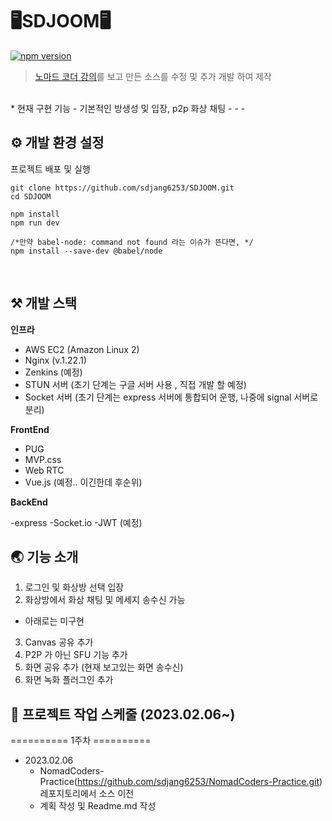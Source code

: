 
# 🖥️SDJOOM🖥️
[![npm version](https://img.shields.io/badge/npm-v6.14.17-blue)](https://www.npmjs.com/package/npm)
>[노마드 코더 강의](https://nomadcoders.co/noom/lobby)를 보고 만든 소스를 수정 및 추가 개발 하여 제작
<br> 
* 현재 구현 기능
 - 기본적인 방생성 및 입장, p2p 화상 채팅 
 -
 -
 -
 <br>

## ⚙️ 개발 환경 설정
프로젝트 배포 및 실행

```
git clone https://github.com/sdjang6253/SDJOOM.git
cd SDJOOM

npm install
npm run dev 

/*만약 babel-node: command not found 라는 이슈가 뜬다면, */
npm install --save-dev @babel/node
```
<br>

## ⚒️ 개발 스택

**인프라**

- AWS EC2 (Amazon Linux 2)
- Nginx (v.1.22.1)
- Zenkins (예정)
- STUN 서버 (초기 단계는 구글 서버 사용 , 직접 개발 할 예정)
- Socket 서버 (초기 단계는 express 서버에 통합되어 운행, 나중에 signal 서버로 분리)

**FrontEnd**

- PUG
- MVP.css
- Web RTC
- Vue.js (예정.. 이긴한데 후순위)

**BackEnd**

-express
-Socket.io
-JWT (예정)


## 🌏 기능 소개
1. 로그인 및 화상방 선택 입장 
2. 화상방에서 화상 채팅 및 메세지 송수신 가능
- 아래로는 미구현
3. Canvas 공유 추가
4. P2P 가 아닌 SFU 기능 추가 
5. 화면 공유 추가 (현재 보고있는 화면 송수신)
6. 화면 녹화 플러그인 추가

## 📆 프로젝트 작업 스케줄 (2023.02.06~)
========== 1주차 ==========
* 2023.02.06 
    * NomadCoders-Practice(https://github.com/sdjang6253/NomadCoders-Practice.git) 레포지토리에서 소스 이전
    * 계획 작성 및 Readme.md 작성


